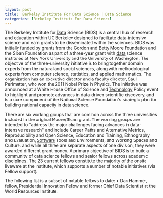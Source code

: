 ```yaml
---
layout: post
title:  Berkeley Institute For Data Science | Data Science
categories: [Berkeley Institute For Data Science]
---
```


The Berkeley Institute for [Data](https://data-science-blog.github.io/Big-Data) Science (BIDS) is a central hub of research and education within UC Berkeley designed to facilitate data-intensive science and earn grants to be disseminated within the sciences. BIDS was initially funded by grants from the Gordon and Betty Moore Foundation and the Sloan Foundation as part of a three-year grant with [data](https://data-science-blog.github.io/Data) science institutes at New York University and the University of Washington. The objective of the three-university initiative is to bring together domain experts from the natural and social sciences, along with methodological experts from computer science, statistics, and applied mathematics. The organization has an executive director and a faculty director, Saul Perlmutter, who won the 2011 Nobel Prize in Physics. The initiative was announced at a White House Office of Science and [Technology](https://data-science-blog.github.io/Committee-On-Data-For-Science-And-Technology) Policy event to highlight and promote advances in data-driven scientific discovery, and is a core component of the National Science Foundation's strategic plan for building national capacity in data science.

There are six working groups that are common across the three universities included in the original Moore/Sloan grant. The working groups are intended to "address the major challenges facing advances in data-intensive research" and include Career Paths and Alternative Metrics, Reproducibility and Open Science, Education and Training, Ethnography and Evaluation, [Software](https://python-software.github.io/Eric-Software) Tools and Environments, and Working Spaces and Culture. and while all three are separate aspects of one division, they were awarded different grant money. A primary objective of BIDS is to build a community of data science fellows and senior fellows across academic disciplines. The 23 current fellows constitute the majority of the onsite liveware at the Institute, which supports a number of notable initiatives (via Fellow support).

The following list is a subset of notable fellows to date: • Dan Hammer, fellow, Presidential Innovation Fellow and former Chief Data Scientist at the World Resources Institute.

